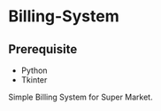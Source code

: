 # Billing-System

## Prerequisite ##

  * Python
  * Tkinter

Simple Billing System for Super Market.
